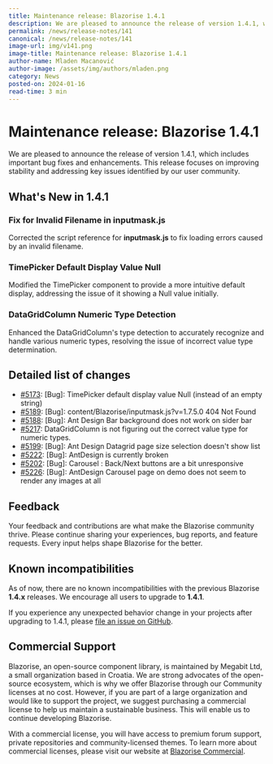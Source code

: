 ```yaml
---
title: Maintenance release: Blazorise 1.4.1
description: We are pleased to announce the release of version 1.4.1, which includes important bug fixes and enhancements. This release focuses on improving stability and addressing key issues identified by our user community.
permalink: /news/release-notes/141
canonical: /news/release-notes/141
image-url: img/v141.png
image-title: Maintenance release: Blazorise 1.4.1
author-name: Mladen Macanović
author-image: /assets/img/authors/mladen.png
category: News
posted-on: 2024-01-16
read-time: 3 min
---
```


# Maintenance release: Blazorise 1.4.1

We are pleased to announce the release of version 1.4.1, which includes important bug fixes and enhancements. This release focuses on improving stability and addressing key issues identified by our user community.

## What's New in 1.4.1

### Fix for Invalid Filename in inputmask.js

Corrected the script reference for **inputmask.js** to fix loading errors caused by an invalid filename.

### TimePicker Default Display Value Null

Modified the TimePicker component to provide a more intuitive default display, addressing the issue of it showing a Null value initially.

### DataGridColumn Numeric Type Detection

Enhanced the DataGridColumn's type detection to accurately recognize and handle various numeric types, resolving the issue of incorrect value type determination.

## Detailed list of changes

- [#5173](https://github.com/Megabit/Blazorise/issues/5173): [Bug]: TimePicker default display value Null (instead of an empty string)
- [#5189](https://github.com/Megabit/Blazorise/issues/5189): [Bug]: content/Blazorise/inputmask.js?v=1.7.5.0 404 Not Found
- [#5188](https://github.com/Megabit/Blazorise/issues/5188): [Bug]: Ant Design Bar background does not work on sider bar
- [#5217](https://github.com/Megabit/Blazorise/issues/5217): DataGridColumn is not figuring out the correct value type for numeric types.
- [#5199](https://github.com/Megabit/Blazorise/issues/5199): [Bug]: Ant Design Datagrid page size selection doesn't show list
- [#5222](https://github.com/Megabit/Blazorise/issues/5222): [Bug]: AntDesign is currently broken
- [#5202](https://github.com/Megabit/Blazorise/issues/5202): [Bug]: Carousel : Back/Next buttons are a bit unresponsive
- [#5226](https://github.com/Megabit/Blazorise/issues/5226): [Bug]: AntDesign Carousel page on demo does not seem to render any images at all

## Feedback

Your feedback and contributions are what make the Blazorise community thrive. Please continue sharing your experiences, bug reports, and feature requests. Every input helps shape Blazorise for the better.

## Known incompatibilities

As of now, there are no known incompatibilities with the previous Blazorise **1.4.x** releases. We encourage all users to upgrade to **1.4.1**.

If you experience any unexpected behavior change in your projects after upgrading to 1.4.1, please [file an issue on GitHub](https://github.com/Megabit/Blazorise/issues).

## Commercial Support

Blazorise, an open-source component library, is maintained by Megabit Ltd, a small organization based in Croatia. We are strong advocates of the open-source ecosystem, which is why we offer Blazorise through our Community licenses at no cost. However, if you are part of a large organization and would like to support the project, we suggest purchasing a commercial license to help us maintain a sustainable business. This will enable us to continue developing Blazorise.

With a commercial license, you will have access to premium forum support, private repositories and community-licensed themes. To learn more about commercial licenses, please visit our website at [Blazorise Commercial](https://blazorise.com/commercial).
